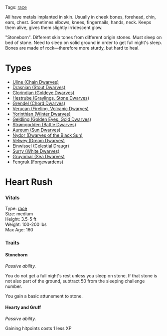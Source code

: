 Tags: [race](Races)

All have metals implanted in skin. Usually in cheek bones, forehead, chin, ears, chest. Sometimes elbows, knees, fingernails, hands, neck. Keeps them alive, gives them slightly irridescent glow.

"Stoneborn". Different skin tones from different origin stones. Must sleep on bed of stone. Need to sleep on solid ground in order to get full night's sleep. Bones are made of rock—therefore more sturdy, but hard to heal.

# Types
- [Uline (Chain Dwarves)](Uline)
- [Drasnian (Stout Dwarves)](Drasnian)
- [Glorindian (Goldeye Dwarves)](Glorindian)
- [Hestrube (Graylings, Stone Dwarves)](Hestrube)
- [Grendel (Chord Dwarves)](Grendel)
- [Verucan (Fireling, Volcanic Dwarves)](Verucan)
- [Yorinthian (Winter Dwarves)](Yorinthian)
- [Geldling (Golden Eyes, Gold Dwarves)](Geldling)
- [Strømgodden (Battle Dwarves)](Strømgodden)
- [Aureum (Sun Dwarves)](Aureum)
- [Nydor (Dwarves of the Black Sun)](Nydor)
- [Velwey (Dream Dwarves)](Velwey)
- [Einwissel (Celestial Draugr)](Einwissel)
- [Surry (White Dwarves)](Surry)
- [Gruynmar (Sea Dwarves)](Gruynmar)
- [Fengruk (Forgewardens)](Fengruk)


# Heart Rush

### Vitals
Type: [race](Races)  
Size: medium  
Height: 3.5-5 ft  
Weight: 100-200 lbs  
Max Age: 160  

### Traits

#### Stoneborn
*Passive ability.*

You do not get a full night's rest unless you sleep on stone. If that stone is not also part of the ground, subtract 50 from the sleeping challenge number.

You gain a basic attunement to stone.

#### Hearty and Gruff
*Passive ability.*

Gaining hitpoints costs 1 less XP 